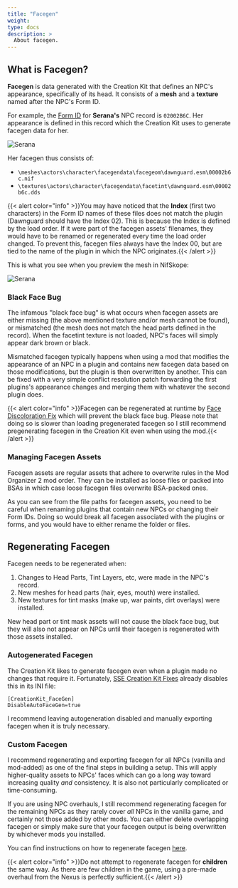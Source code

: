 ```yaml
---
title: "Facegen"
weight:
type: docs
description: >
  About facegen.
---
```


## What is Facegen?

**Facegen** is data generated with the Creation Kit that defines an NPC's appearance, specifically of its head. It consists of a **mesh** and a **texture** named after the NPC's Form ID.

For example, the [Form ID](/skyforge/knowledge-base/plugin-basics/#form-ids) for **Serana's** NPC record is `02002B6C`. Her appearance is defined in this record which the Creation Kit uses to generate facegen data for her.

![Serana](/Pictures/skyforge/knowledge-base/facegen/serana-in-xedit.png)

Her facegen thus consists of:

- `\meshes\actors\character\facegendata\facegeom\dawnguard.esm\00002b6c.nif`
- `\textures\actors\character\facegendata\facetint\dawnguard.esm\00002b6c.dds`

{{< alert color="info" >}}You may have noticed that the **Index** (first two characters) in the Form ID names of these files does not match the plugin (Dawnguard should have the Index 02). This is because the Index is defined by the load order. If it were part of the facegen assets' filenames, they would have to be renamed or regenerated every time the load order changed. To prevent this, facegen files always have the Index 00, but are tied to the name of the plugin in which the NPC originates.{{< /alert >}}

This is what you see when you preview the mesh in NifSkope:

![Serana](/Pictures/skyforge/knowledge-base/facegen/serana-facegen.png)

### Black Face Bug

The infamous "black face bug" is what occurs when facegen assets are either missing (the above mentioned texture and/or mesh cannot be found), or mismatched (the mesh does not match the head parts defined in the record). When the facetint texture is not loaded, NPC's faces will simply appear dark brown or black.

Mismatched facegen typically happens when using a mod that modifies the appearance of an NPC in a plugin and contains new facegen data based on those modifications, but the plugin is then overwritten by another. This can be fixed with a very simple conflict resolution patch forwarding the first plugins's appearance changes and merging them with whatever the second plugin does.

{{< alert color="info" >}}Facegen can be regenerated at runtime by [Face Discoloration Fix](https://www.nexusmods.com/skyrimspecialedition/mods/42441) which will prevent the black face bug. Please note that doing so is slower than loading pregenerated facegen so I still recommend pregenerating facegen in the Creation Kit even when using the mod.{{< /alert >}}

### Managing Facegen Assets

Facegen assets are regular assets that adhere to overwrite rules in the Mod Organizer 2 mod order. They can be installed as loose files or packed into BSAs in which case loose facegen files overwrite BSA-packed ones.

As you can see from the file paths for facegen assets, you need to be careful when renaming plugins that contain new NPCs or changing their Form IDs. Doing so would break all facegen associated with the plugins or forms, and you would have to either rename the folder or files.

## Regenerating Facegen

Facegen needs to be regenerated when:

1. Changes to Head Parts, Tint Layers, etc, were made in the NPC's record.
2. New meshes for head parts (hair, eyes, mouth) were installed.
3. New textures for tint masks (make up, war paints, dirt overlays) were installed.

New head part or tint mask assets will not cause the black face bug, but they will also not appear on NPCs until their facegen is regenerated with those assets installed.

### Autogenerated Facegen

The Creation Kit likes to generate facegen even when a plugin made no changes that require it. Fortunately, [SSE Creation Kit Fixes](/skyforge/tool-setup/creation-kit/#creation-kit-fixes) already disables this in its INI file:

```
[CreationKit_FaceGen]
DisableAutoFaceGen=true
```

I recommend leaving autogeneration disabled and manually exporting facegen when it is truly necessary.

### Custom Facegen

I recommend regenerating and exporting facegen for all NPCs (vanilla and mod-added) as one of the final steps in building a setup. This will apply higher-quality assets to NPCs' faces which can go a long way toward increasing quality *and* consistency. It is also not particularly complicated or time-consuming.

If you are using NPC overhauls, I still recommend regenerating facegen for the remaining NPCs as they rarely cover *all* NPCs in the vanilla game, and certainly not those added by other mods. You can either delete overlapping facegen or simply make sure that your facegen output is being overwritten by whichever mods you installed.

You can find instructions on how to regenerate facegen [here](/skyforge/modding-resources/regenerating-facegen/).

{{< alert color="info" >}}Do not attempt to regenerate facegen for **children** the same way. As there are few children in the game, using a pre-made overhaul from the Nexus is perfectly sufficient.{{< /alert >}}